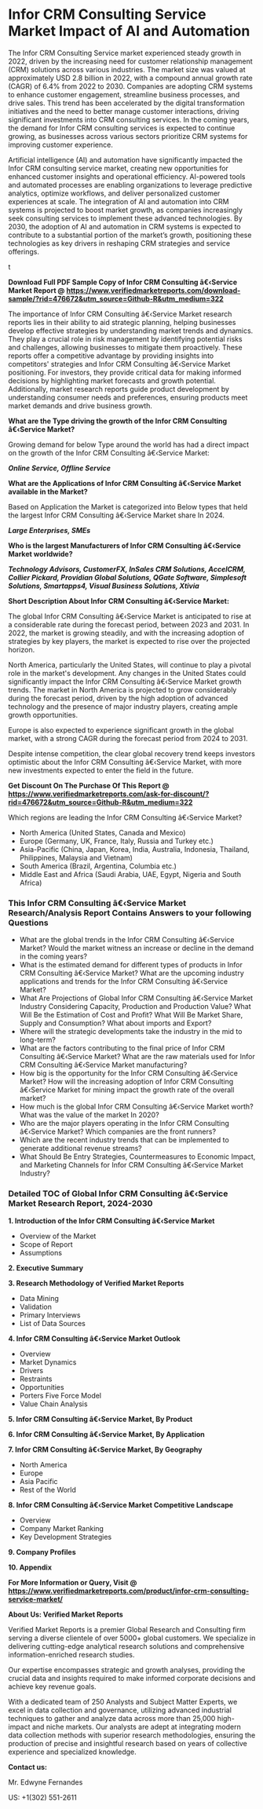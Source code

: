 <meta name="title" content="Global Infor CRM Consulting Service Market Impact of AI and Automation"><meta name="description" content="The Infor CRM Consulting Service market experienced steady growth in 2022, driven by the increasing need for customer relationship management (CRM) solutions across va"><meta name="title" content="Infor CRM Consulting Service Market Size, Share, Scope, Trends, Growth, Opportunities, Analysis, Forecast"><h1>Infor CRM Consulting Service Market Impact of AI and Automation</h1><p>The Infor CRM Consulting Service market experienced steady growth in 2022, driven by the increasing need for customer relationship management (CRM) solutions across various industries. The market size was valued at approximately USD 2.8 billion in 2022, with a compound annual growth rate (CAGR) of 6.4% from 2022 to 2030. Companies are adopting CRM systems to enhance customer engagement, streamline business processes, and drive sales. This trend has been accelerated by the digital transformation initiatives and the need to better manage customer interactions, driving significant investments into CRM consulting services. In the coming years, the demand for Infor CRM consulting services is expected to continue growing, as businesses across various sectors prioritize CRM systems for improving customer experience.</p><p>Artificial intelligence (AI) and automation have significantly impacted the Infor CRM consulting service market, creating new opportunities for enhanced customer insights and operational efficiency. AI-powered tools and automated processes are enabling organizations to leverage predictive analytics, optimize workflows, and deliver personalized customer experiences at scale. The integration of AI and automation into CRM systems is projected to boost market growth, as companies increasingly seek consulting services to implement these advanced technologies. By 2030, the adoption of AI and automation in CRM systems is expected to contribute to a substantial portion of the market’s growth, positioning these technologies as key drivers in reshaping CRM strategies and service offerings.</p>t</p><p id="" class=""><strong>Download Full PDF Sample Copy of Infor CRM Consulting â€‹Service Market Report @ <a href="https://www.verifiedmarketreports.com/download-sample/?rid=476672&utm_source=Github-R&utm_medium=322" target="_blank">https://www.verifiedmarketreports.com/download-sample/?rid=476672&utm_source=Github-R&utm_medium=322</a></strong></p><p>The importance of&nbsp;Infor CRM Consulting â€‹Service Market research reports lies in their ability to aid strategic planning, helping businesses develop effective strategies by understanding market trends and dynamics. They play a crucial role in risk management by identifying potential risks and challenges, allowing businesses to mitigate them proactively. These reports offer a competitive advantage by providing insights into competitors' strategies and Infor CRM Consulting â€‹Service Market positioning. For investors, they provide critical data for making informed decisions by highlighting market forecasts and growth potential. Additionally, market research reports guide product development by understanding consumer needs and preferences, ensuring products meet market demands and drive business growth.</p><p><strong>What are the&nbsp;Type driving the growth of the Infor CRM Consulting â€‹Service Market?</strong></p><p id="" class="">Growing demand for below Type around the world has had a direct impact on the growth of the Infor CRM Consulting â€‹Service Market:</p><em><strong>Online Service, Offline Service</strong></em></p><strong>What are the&nbsp;Applications&nbsp;of Infor CRM Consulting â€‹Service Market available in the Market?</strong></p><p id="" class="">Based on Application the Market is categorized into Below types that held the largest Infor CRM Consulting â€‹Service Market share In 2024.</p><em><strong>Large Enterprises, SMEs</strong></em></p><strong>Who is the largest Manufacturers of Infor CRM Consulting â€‹Service Market worldwide?</strong></p><p><em><strong>Technology Advisors, CustomerFX, InSales CRM Solutions, AccelCRM, Collier Pickard, Providian Global Solutions, QGate Software, Simplesoft Solutions, Smartapps4, Visual Business Solutions, Xtivia</strong></em></p><p id="" class=""><strong>Short Description About Infor CRM Consulting â€‹Service Market:</strong></p><p>The global Infor CRM Consulting â€‹Service Market is anticipated to rise at a considerable rate during the forecast period, between 2023 and 2031. In 2022, the market is growing steadily, and with the increasing adoption of strategies by key players, the market is expected to rise over the projected horizon.</p><p>North America, particularly the United States, will continue to play a pivotal role in the market's development. Any changes in the United States could significantly impact the Infor CRM Consulting â€‹Service Market growth trends. The market in North America is projected to grow considerably during the forecast period, driven by the high adoption of advanced technology and the presence of major industry players, creating ample growth opportunities.</p><p>Europe is also expected to experience significant growth in the global market, with a strong CAGR during the forecast period from 2024 to 2031.</p><p>Despite intense competition, the clear global recovery trend keeps investors optimistic about the Infor CRM Consulting â€‹Service Market, with more new investments expected to enter the field in the future.</p><p id="" class=""><strong>Get Discount On The Purchase Of This Report @ <a href="https://www.verifiedmarketreports.com/ask-for-discount/?rid=476672&utm_source=Github-R&utm_medium=322" target="_blank">https://www.verifiedmarketreports.com/ask-for-discount/?rid=476672&utm_source=Github-R&utm_medium=322</a></strong></p>Which regions are leading the Infor CRM Consulting â€‹Service Market?</p><ul><li>North America (United States, Canada and Mexico)</li><li>Europe (Germany, UK, France, Italy, Russia and Turkey etc.)</li><li>Asia-Pacific (China, Japan, Korea, India, Australia, Indonesia, Thailand, Philippines, Malaysia and Vietnam)</li><li>South America (Brazil, Argentina, Columbia etc.)</li><li>Middle East and Africa (Saudi Arabia, UAE, Egypt, Nigeria and South Africa)</li></ul><h3 id="" class="">This Infor CRM Consulting â€‹Service Market Research/Analysis Report Contains Answers to your following Questions</h3><ul><li>What are the global trends in the Infor CRM Consulting â€‹Service Market? Would the market witness an increase or decline in the demand in the coming years?</li><li>What is the estimated demand for different types of products in Infor CRM Consulting â€‹Service Market? What are the upcoming industry applications and trends for the Infor CRM Consulting â€‹Service Market?</li><li>What Are Projections of Global Infor CRM Consulting â€‹Service Market Industry Considering Capacity, Production and Production Value? What Will Be the Estimation of Cost and Profit? What Will Be Market Share, Supply and Consumption? What about imports and Export?</li><li>Where will the strategic developments take the industry in the mid to long-term?</li><li>What are the factors contributing to the final price of Infor CRM Consulting â€‹Service Market? What are the raw materials used for Infor CRM Consulting â€‹Service Market manufacturing?</li><li>How big is the opportunity for the Infor CRM Consulting â€‹Service Market? How will the increasing adoption of Infor CRM Consulting â€‹Service Market for mining impact the growth rate of the overall market?</li><li>How much is the global Infor CRM Consulting â€‹Service Market worth? What was the value of the market In 2020?</li><li>Who are the major players operating in the Infor CRM Consulting â€‹Service Market? Which companies are the front runners?</li><li>Which are the recent industry trends that can be implemented to generate additional revenue streams?</li><li>What Should Be Entry Strategies, Countermeasures to Economic Impact, and Marketing Channels for Infor CRM Consulting â€‹Service Market Industry?</li></ul><h3 id="" class="">Detailed TOC of Global Infor CRM Consulting â€‹Service Market Research Report, 2024-2030</h3><p id="" class=""><strong>1. Introduction of the Infor CRM Consulting â€‹Service Market</strong></p><ul><li>Overview of the Market</li><li>Scope of Report</li><li>Assumptions</li></ul><p id="" class=""><strong>2. Executive Summary</strong></p><p id="" class=""><strong>3. Research Methodology of Verified Market Reports</strong></p><ul><li>Data Mining</li><li>Validation</li><li>Primary Interviews</li><li>List of Data Sources</li></ul><p id="" class=""><strong>4. Infor CRM Consulting â€‹Service Market Outlook</strong></p><ul><li>Overview</li><li>Market Dynamics</li><li>Drivers</li><li>Restraints</li><li>Opportunities</li><li>Porters Five Force Model</li><li>Value Chain Analysis</li></ul><p id="" class=""><strong>5. Infor CRM Consulting â€‹Service Market, By Product</strong></p><p id="" class=""><strong>6. Infor CRM Consulting â€‹Service Market, By Application</strong></p><p id="" class=""><strong>7. Infor CRM Consulting â€‹Service Market, By Geography</strong></p><ul><li>North America</li><li>Europe</li><li>Asia Pacific</li><li>Rest of the World</li></ul><p id="" class=""><strong>8. Infor CRM Consulting â€‹Service Market Competitive Landscape</strong></p><ul><li>Overview</li><li>Company Market Ranking</li><li>Key Development Strategies</li></ul><p id="" class=""><strong>9. Company Profiles</strong></p><p id="" class=""><strong>10. Appendix</strong></p><p id="" class=""><strong>For More Information or Query, Visit @ <a href="https://www.verifiedmarketreports.com/product/infor-crm-consulting-service-market/" target="_blank">https://www.verifiedmarketreports.com/product/infor-crm-consulting-service-market/</a></strong></p><p id="" class=""><strong>About Us: Verified Market Reports</strong></p><p id="" class="">Verified Market Reports is a premier Global Research and Consulting firm serving a diverse clientele of over 5000+ global customers. We specialize in delivering cutting-edge analytical research solutions and comprehensive information-enriched research studies.</p><p id="" class="">Our expertise encompasses strategic and growth analyses, providing the crucial data and insights required to make informed corporate decisions and achieve key revenue goals.</p><p id="" class="">With a dedicated team of 250 Analysts and Subject Matter Experts, we excel in data collection and governance, utilizing advanced industrial techniques to gather and analyze data across more than 25,000 high-impact and niche markets. Our analysts are adept at integrating modern data collection methods with superior research methodologies, ensuring the production of precise and insightful research based on years of collective experience and specialized knowledge.</p><p id="" class=""><strong>Contact us:</strong></p><p id="" class="">Mr. Edwyne Fernandes</p><p id="" class="">US: +1(302) 551-2611</p>